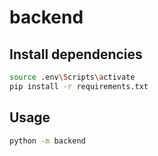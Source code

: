 # backend

## Install dependencies

```bash
source .env\Scripts\activate
pip install -r requirements.txt
```

## Usage

```bash
python -m backend
```
